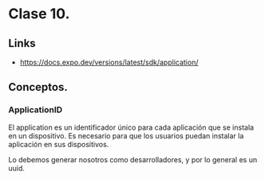 # Clase 10.

## Links

- https://docs.expo.dev/versions/latest/sdk/application/

## Conceptos.

### ApplicationID

El application es un identificador único para cada aplicación que se instala en un dispositivo. Es necesario para que los usuarios puedan instalar la aplicación en sus dispositivos.

Lo debemos generar nosotros como desarrolladores, y por lo general es un uuid.
